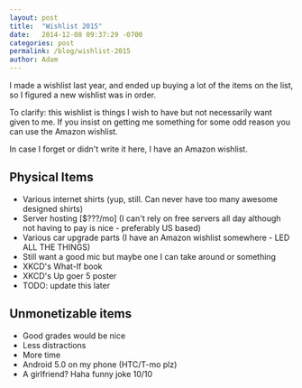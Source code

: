 ```yaml
---
layout: post
title:  "Wishlist 2015"
date:   2014-12-08 09:37:29 -0700
categories: post
permalink: /blog/wishlist-2015
author: Adam
---
```


I made a wishlist last year, and ended up buying a lot of the items on the list, so I figured a new wishlist was in order.

To clarify: this wishlist is things I wish to have but not necessarily want given to me. If you insist on getting me something for some odd reason you can use the Amazon wishlist.

In case I forget or didn't write it here, I have an Amazon wishlist.

## Physical Items

- Various internet shirts (yup, still. Can never have too many awesome designed shirts)
- Server hosting [$???/mo] (I can't rely on free servers all day although not having to pay is nice - preferably US based)
- Various car upgrade parts (I have an Amazon wishlist somewhere - LED ALL THE THINGS)
- Still want a good mic but maybe one I can take around or something
- XKCD's What-If book
- XKCD's Up goer 5 poster
- TODO: update this later

## Unmonetizable  items

- Good grades would be nice
- Less distractions
- More time
- Android 5.0 on my phone (HTC/T-mo plz)
- A girlfriend? Haha funny joke 10/10